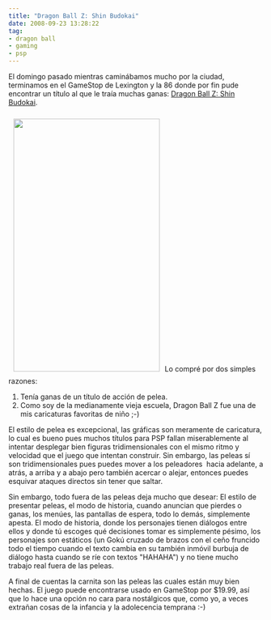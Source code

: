 ```yaml
---
title: "Dragon Ball Z: Shin Budokai"
date: 2008-09-23 13:28:22
tag:
- dragon ball
- gaming
- psp
---
```

El domingo pasado mientras caminábamos mucho por la ciudad, terminamos en el GameStop de Lexington y la 86 donde por fin pude encontrar un título al que le traía muchas ganas: <a href="http://en.wikipedia.org/wiki/Dragon_Ball_Z:_Shin_Budokai">Dragon Ball Z: Shin Budokai</a>.

<a href="http://damog.net/old/axiombox/2008/09/shinbudokaibox.jpg"><img class="size-full wp-image-649 alignright" style="padding: 10px;" title="shinbudokaibox" src="http://damog.net/old/axiombox/2008/09/shinbudokaibox.jpg" alt="" width="289" height="500" /></a>Lo compré por dos simples razones:
<ol>
	<li>Tenía ganas de un título de acción de pelea.</li>
	<li>Como soy de la medianamente vieja escuela, Dragon Ball Z fue una de mis caricaturas favoritas de niño ;-)</li>
</ol>
El estilo de pelea es excepcional, las gráficas son meramente de caricatura, lo cual es bueno pues muchos títulos para PSP fallan miserablemente al intentar desplegar bien figuras tridimensionales con el mismo ritmo y velocidad que el juego que intentan construir. Sin embargo, las peleas sí son tridimensionales pues puedes mover a los peleadores  hacia adelante, a atrás, a arriba y a abajo pero también acercar o alejar, entonces puedes esquivar ataques directos sin tener que saltar.

Sin embargo, todo fuera de las peleas deja mucho que desear: El estilo de presentar peleas, el modo de historia, cuando anuncian que pierdes o ganas, los menúes, las pantallas de espera, todo lo demás, simplemente apesta. El modo de historia, donde los personajes tienen diálogos entre ellos y donde tú escoges qué decisiones tomar es simplemente pésimo, los personajes son estáticos (un Gokú cruzado de brazos con el ceño fruncido todo el tiempo cuando el texto cambia en su también inmóvil burbuja de diálogo hasta cuando se ríe con textos "HAHAHA") y no tiene mucho trabajo real fuera de las peleas.

A final de cuentas la carnita son las peleas las cuales están muy bien hechas. El juego puede encontrarse usado en GameStop por $19.99, así que lo hace una opción no cara para nostálgicos que, como yo, a veces extrañan cosas de la infancia y la adolecencia temprana :-)
